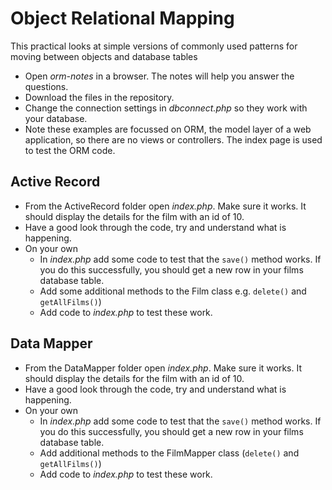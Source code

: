 # Object Relational Mapping

This practical looks at simple versions of commonly used patterns for moving between objects and database tables

* Open *orm-notes* in a browser. The notes will help you answer the questions.
* Download the files in the repository.
* Change the connection settings in *dbconnect.php* so they work with your database.
* Note these examples are focussed on ORM, the model layer of a web application, so there are no views or controllers. The index page is used to test the ORM code.

## Active Record
* From the ActiveRecord folder open *index.php*. Make sure it works. It should display the details for the film with an id of 10.
* Have a good look through the code, try and understand what is happening.
* On your own
    - In *index.php* add some code to test that the ```save()``` method works. If you do this successfully, you should get a new row in your films database table.
    - Add some additional methods to the Film class e.g. ```delete()``` and ```getAllFilms()```)
    - Add code to *index.php* to test these work.

## Data Mapper
* From the DataMapper folder open *index.php*. Make sure it works. It should display the details for the film with an id of 10.
* Have a good look through the code, try and understand what is happening.
* On your own
    - In *index.php* add some code to test that the ```save()``` method works. If you do this successfully, you should get a new row in your films database table.
    - Add additional methods to the FilmMapper class (```delete()``` and ```getAllFilms()```)
    - Add code to *index.php* to test these work.
